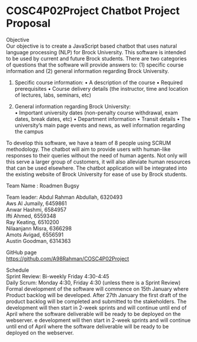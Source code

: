 # COSC4P02Project Chatbot Project Proposal 

Objective</br> 
Our objective is to create a JavaScript based chatbot that uses natural language processing (NLP) for Brock University. This software is intended to be used by current and future Brock students. There are two categories of questions that the software will provide answers to: (1) specific course information and (2) general information regarding Brock University.</br>
1.	Specific course information:
•	A description of the course 
•	Required prerequisites 
•	Course delivery details (the instructor, time and location of lectures, labs, seminars, etc) </br>

2.	General information regarding Brock University:</br>
•	Important university dates (non-penalty course withdrawal, exam dates, break dates, etc)
•	Department information 
•	Transit details 
•	The university’s main page events and news, as well information regarding the campus</br>


To develop this software, we have a team of 8 people using SCRUM methodology. The chatbot will aim to provide users with human-like responses to their queries without the need of human agents. Not only will this serve a larger group of customers, it will also alleviate human resources that can be used elsewhere. The chatbot application will be integrated into the existing website of Brock University for ease of use by Brock students. </br>

Team Name : Roadmen Bugsy</br>

Team leader: Abdul Rahman Abdullah, 6320493 </br>
Aws Al Jumaily, 6459861 </br> 
Anwar Hashmi, 6584957 </br>
Ifti Ahmed, 6559348 </br>
Ray Keating, 6510200 </br>
Nilaanjann Misra, 6366298 </br>
Amots Avigad, 6556591 </br>
Austin Goodman, 6314363 </br>

GitHub page</br>
https://github.com/A98Rahman/COSC4P02Project</br>

Schedule </br>
Sprint Review: Bi-weekly Friday 4:30-4:45</br>
Daily Scrum: Monday 4:30, Friday 4:30 (unless there is a Sprint Review)
Formal development of the software will commence on 15th January where Product backlog will be developed. After 27th January the first draft of the product backlog will be completed and submitted to the stakeholders. The development will then start in 2-week sprints and will continue until end of April where the software deliverable will be ready to be deployed on the webserver. 
e development will then start in 2-week sprints and will continue until end of April where the software deliverable will be ready to be deployed on the webserver.  
